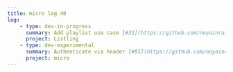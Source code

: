 ```yaml
---
title: micro log 40
log:
    - type: dev-in-progress
      summary: Add playlist use case [#31](https://github.com/noyainrain/listling/issues/31)
      project: Listling
    - type: dev-experimental
      summary: Authenticate via header [#85](https://github.com/noyainrain/micro/issues/85)
      project: micro
---
```

